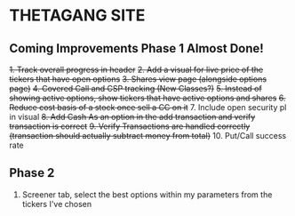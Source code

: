 # THETAGANG SITE
## Coming Improvements Phase 1 Almost Done!
~~1. Track overall progress in header~~
~~2. Add a visual for live price of the tickers that have open options~~
~~3. Shares view page (alongside options page)~~
~~4. Covered Call and CSP tracking (New Classes?)~~
~~5. Instead of showing active options, show tickers that have active options and shares~~
~~6. Reduce cost basis of a stock once sell a CC on it~~
7. Include open security pl in visual
~~8. Add Cash As an option in the add transaction and verify transaction is correct~~
~~9. Verify Transactions are handled correctly (transaction should actually subtract money from total)~~
10. Put/Call success rate

## Phase 2
1. Screener tab, select the best options within my parameters from the tickers I've chosen